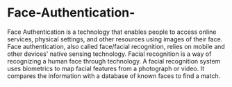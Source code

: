 # Face-Authentication-
Face Authentication is a technology that enables people to access online services, physical settings, and other resources using images of their face. Face authentication, also called face/facial recognition, relies on mobile and other devices' native sensing technology.
Facial recognition is a way of recognizing a human face through technology. A facial recognition system uses biometrics to map facial features from a photograph or video. It compares the information with a database of known faces to find a match.
